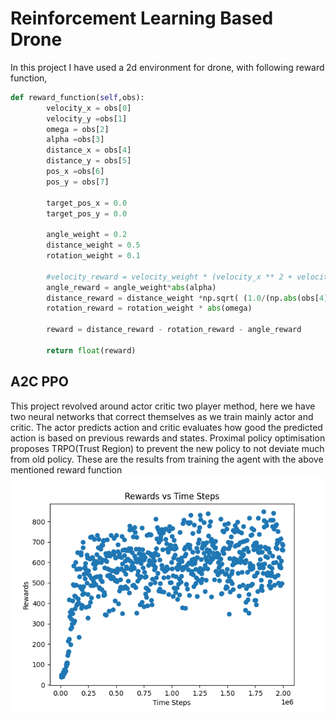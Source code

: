 # Reinforcement Learning Based Drone

In this project I have used a 2d environment for drone, with following reward function,
```python
def reward_function(self,obs):
        velocity_x = obs[0]
        velocity_y =obs[1]
        omega = obs[2]
        alpha =obs[3]
        distance_x = obs[4]
        distance_y = obs[5]
        pos_x =obs[6]
        pos_y = obs[7]

        target_pos_x = 0.0
        target_pos_y = 0.0

        angle_weight = 0.2
        distance_weight = 0.5
        rotation_weight = 0.1

        #velocity_reward = velocity_weight * (velocity_x ** 2 + velocity_y ** 2)
        angle_reward = angle_weight*abs(alpha)
        distance_reward = distance_weight *np.sqrt( (1.0/(np.abs(obs[4])+0.1)) + (1.0/(np.abs(obs[5])+0.1)))
        rotation_reward = rotation_weight * abs(omega)

        reward = distance_reward - rotation_reward - angle_reward

        return float(reward)
```
## A2C PPO
This project revolved around actor critic two player method, here we have two neural networks that correct themselves as we train mainly actor and critic. The actor predicts action and critic evaluates how good the predicted action is based on previous rewards and states.
Proximal policy optimisation proposes TRPO(Trust Region) to prevent the new policy to not deviate much from old policy.
These are the results from training the agent with the above mentioned reward function
![Graph](model_v_1_2\Outputs\rewardv_1_2.png)